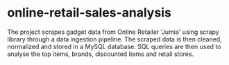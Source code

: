 # online-retail-sales-analysis
The project scrapes gadget data from Online Retailer 'Jumia' using scrapy library through a data ingestion pipeline. The scraped data is then cleaned, normalized and stored in a MySQL database. SQL queries are then used to analyse the top items, brands, discounted items and retail stores.
